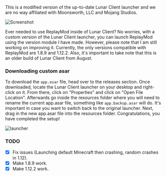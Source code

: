 This is a modified version of the up-to-date Lunar Client launcher and we are no way affiliated with Moonsworth, LLC and Mojang Studios.

![Screenshot](https://github.com/Naibuu/LunarReplay/raw/v1_12/images/client.png)

Ever needed to use ReplayMod inside of Lunar Client? No worries, with a custom version of the Lunar Client launcher, you can launch ReplayMod using the version module I have made. However, please note that I am still working on improving it. Currently, the only versions compatible with ReplayMod are 1.8.9 and 1.12.2. Also, it's important to take note that this is an older build of Lunar Client from August.

### Downloading custom asar
To download the `app.asar` file, head over to the releases section. Once downloaded, locate the Lunar Client launcher on your desktop and right-click on it. From there, click on "Properties" and click on "Open File Location". Afterwards go inside the resources folder where you will need to rename the current app.asar file, something like `app.backup.asar` will do. It's important in case you want to switch back to the original launcher. Next, drag in the new app.asar file into the resources folder. Congratulations, you have completed the setup!

![launcher](https://github.com/Naibuu/LunarReplay/raw/v1_12/images/launcher.png)


### TODO

- [x] Fix issues (Launching default Minecraft then crashing, random crashes in 1.12).
- [x] Make 1.8.9 work.
- [x] Make 1.12.2 work.
